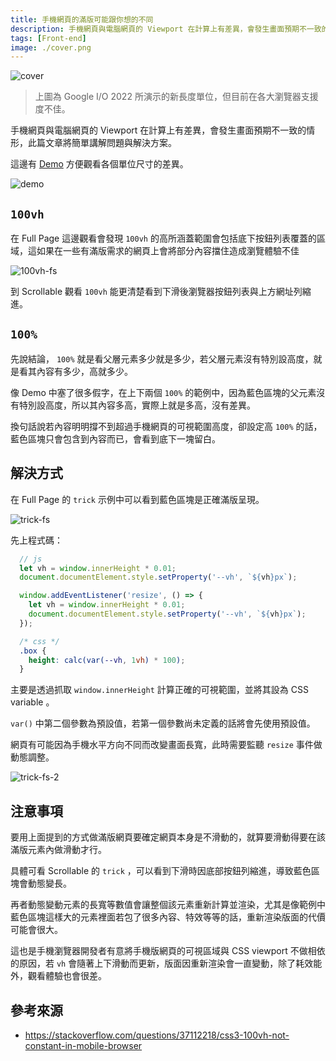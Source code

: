 ```yaml
---
title: 手機網頁的滿版可能跟你想的不同
description: 手機網頁與電腦網頁的 Viewport 在計算上有差異，會發生畫面預期不一致的情形，此篇文章將簡單講解問題的緣由與解決方案。
tags: [Front-end]
image: ./cover.png
---
```


![cover](./cover.png)
> 上圖為 Google I/O 2022 所演示的新長度單位，但目前在各大瀏覽器支援度不佳。

手機網頁與電腦網頁的 Viewport 在計算上有差異，會發生畫面預期不一致的情形，此篇文章將簡單講解問題與解決方案。

<!--truncate-->

這邊有 [Demo](https://jason71708.github.io/mobile-height-unit-demo/) 方便觀看各個單位尺寸的差異。

![demo](./demo.jpg)

## `100vh`

在 Full Page 這邊觀看會發現 `100vh` 的高所涵蓋範圍會包括底下按鈕列表覆蓋的區域，這如果在一些有滿版需求的網頁上會將部分內容擋住造成瀏覽體驗不佳

![100vh-fs](./100vh-fs.jpg)

到 Scrollable 觀看 `100vh` 能更清楚看到下滑後瀏覽器按鈕列表與上方網址列縮進。

## `100%`

先說結論， `100%` 就是看父層元素多少就是多少，若父層元素沒有特別設高度，就是看其內容有多少，高就多少。

像 Demo 中塞了很多假字，在上下兩個 `100%` 的範例中，因為藍色區塊的父元素沒有特別設高度，所以其內容多高，實際上就是多高，沒有差異。

換句話說若內容明明撐不到超過手機網頁的可視範圍高度，卻設定高 `100%` 的話，藍色區塊只會包含到內容而已，會看到底下一塊留白。

## 解決方式

在 Full Page 的 `trick` 示例中可以看到藍色區塊是正確滿版呈現。

![trick-fs](./trick-fs.jpg)

先上程式碼：

```js
  // js
  let vh = window.innerHeight * 0.01;
  document.documentElement.style.setProperty('--vh', `${vh}px`);

  window.addEventListener('resize', () => {
    let vh = window.innerHeight * 0.01;
    document.documentElement.style.setProperty('--vh', `${vh}px`);
  });
```

```css
  /* css */
  .box {
    height: calc(var(--vh, 1vh) * 100);
  }
```

主要是透過抓取 `window.innerHeight` 計算正確的可視範圍，並將其設為 CSS variable 。

`var()` 中第二個參數為預設值，若第一個參數尚未定義的話將會先使用預設值。

網頁有可能因為手機水平方向不同而改變畫面長寬，此時需要監聽 `resize` 事件做動態調整。

![trick-fs-2](./trick-fs-2.jpg)

## 注意事項

要用上面提到的方式做滿版網頁要確定網頁本身是不滑動的，就算要滑動得要在該滿版元素內做滑動才行。

具體可看 Scrollable 的 `trick` ，可以看到下滑時因底部按鈕列縮進，導致藍色區塊會動態變長。

再者動態變動元素的長寬等數值會讓整個該元素重新計算並渲染，尤其是像範例中藍色區塊這樣大的元素裡面若包了很多內容、特效等等的話，重新渲染版面的代價可能會很大。

這也是手機瀏覽器開發者有意將手機版網頁的可視區域與 CSS viewport 不做相依的原因，若 `vh` 會隨著上下滑動而更新，版面因重新渲染會一直變動，除了耗效能外，觀看體驗也會很差。

## 參考來源

- https://stackoverflow.com/questions/37112218/css3-100vh-not-constant-in-mobile-browser